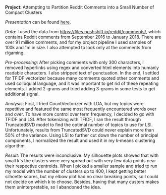 **Project**: Attempting to Partition Reddit Comments into a Small Number of Compact Clusters

*Presentation* can be found [here](https://github.com/vlazovskiy/clustering-reddit-comments/blob/master/Clustering%20Reddit%20Comments.pdf). 

*Data*: I used the data from https://files.pushshift.io/reddit/comments/, which contains Reddit comments from September 2016 to January 2018. There are over 91 million comments, and for my project pipeline I used samples of 100k and 1m in size. I also attempted to look only at the comments from r/gaming.

*Pre-processing*: After picking comments with only 300 characters, I removed hyperlinks using regex and converted html elements into humanly readable characters. I also stripped text of punctuation. In the end, I settled for TFIDF vectorizer because many comments quoted other comments and used colloquial language, and it was important to get rid of these repeating elements. I added 2-grams and tried adding 3-grams in some tests to get additional signal.

*Analysis*: First, I tried CountVectorizer with LDA, but my topics were repetitive and featured the same most frequently encountered words over and over. To have more control over term frequency, I decided to go with TFIDF and LSI. After tokenizing with TFIDF, I ran the result through TruncatedSVD model to find the optimal number of topics to use for LSI. Unfortunately, results from TruncatedSVD could never explain more than 50% of the variance. Using LSI to further cut down the number of principal components, I normalized the result and used it in my k-means clustering algorithm.

*Result*: The results were inconclusive. My silhouette plots showed that with small k's the clusters were very spread out with very few data points near their respective centroids. When I picked a smaller sample and tried to run my model with the number of clusters up to 400, I kept getting better silhoette scores, but my elbow plot had no clear breaking points, so I could not decide on which k to choose. Besides, having that many custers makes them uninterpretable, so I abandoned the idea.
